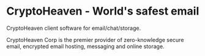 CryptoHeaven - World's safest email
===================================

CryptoHeaven client software for email/chat/storage. 

CryptoHeaven Corp is the premier provider of zero-knowledge secure email, encrypted email hosting, messaging and online storage.
